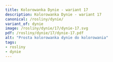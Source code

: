 ```yaml
---
title: Kolorowanka Dynie - wariant 17
description: Kolorowanka Dynie - wariant 17
canonical: /rosliny/dynie/
variant_of: dynie
image: /rosliny/dynie/17/dynie-17.svg
pdf: /rosliny/dynie/17/dynie-17.pdf
alt: "Prosta kolorowanka dynie do kolorowania"
tags:
- rosliny
- dynie
---
```

